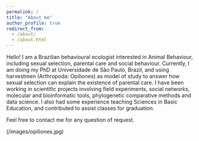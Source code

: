 ```yaml
---
permalink: /
title: "About me"
author_profile: true
redirect_from: 
  - /about/
  - /about.html
---
```


Hello!
I am a Brazilian behavioural ecologist interested in Animal Behaviour, including sexual selection, parental care and social behaviour. Currently, I am doing my PhD at Universidade de São Paulo, Brazil, and using harvestmen (Arthropoda: Opiliones) as model of study to answer how sexual selection can explain the existence of parental care. I have been working in scientific projects involving field experiments, social networks, molecular and bioinformatic tools, phylogenetic comparative methods and data science. I also had some experience teaching Sciences in Basic Education, and contributed to assist classes for graduation. 

Feel free to contact me for any question of request.

(/images/opiliones.jpg)
